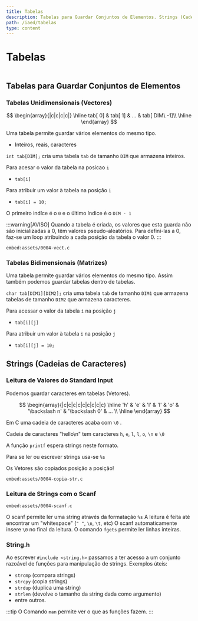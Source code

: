 ```yaml
---
title: Tabelas
description: Tabelas para Guardar Conjuntos de Elementos. Strings (Cadeias de Caracteres)
path: /iaed/tabelas
type: content
---
```


# Tabelas

```toc

```

## Tabelas para Guardar Conjuntos de Elementos

### Tabelas Unidimensionais (Vectores)

$$
\begin{array}{|c|c|c|c|}
\hline
tab[ 0] & tab[ 1] & ... & tab[ DIM\ -1]\\
\hline
\end{array}
$$

Uma tabela permite guardar vários elementos do mesmo tipo.

- Inteiros, reais, caracteres

`int tab[DIM];` cria uma tabela `tab` de tamanho `DIM` que armazena inteiros.

Para acesar o valor da tabela na posicao `i`

- `tab[i]`

Para atribuir um valor à tabela na posição `i`

- `tab[i] = 10;`

O primeiro indíce é o `0` e o último índice é o `DIM - 1`

:::warning[AVISO]
Quando a tabela é criada, os valores que esta guarda não são inicializadas a 0, têm valores pseudo-aleatórios.
Para defini-las a 0, faz-se um loop atribuindo a cada posição da tabela o valor 0.
:::

`embed:assets/0004-vect.c`

### Tabelas Bidimensionais (Matrizes)

Uma tabela permite guardar vários elementos do mesmo tipo.
Assim também podemos guardar tabelas dentro de tabelas.

`char tab[DIM1][DIM2];` cria uma tabela `tab` de tamanho `DIM1` que armazena tabelas de tamanho `DIM2` que armazena caracteres.

Para acessar o valor da tabela `i` na posição `j`

- `tab[i][j]`

Para atribuir um valor à tabela `i` na posição `j`

- `tab[i][j] = 10;`

## Strings (Cadeias de Caracteres)

### Leitura de Valores do Standard Input

Podemos guardar caracteres em tabelas (Vetores).

$$
\begin{array}{|c|c|c|c|c|c|c|c|c}
\hline
'h' & 'e' & 'l' & 'l' & 'o' & '\backslash n' & '\backslash 0' & ... \\
\hline
\end{array}
$$

Em C uma cadeia de caracteres acaba com `\0` .

Cadeia de caracteres "hello\n" tem caracteres
`h`, `e`, `l`, `l`, `o`, `\n` e `\0`

A função `printf` espera strings neste formato.

Para se ler ou escrever strings usa-se `%s`

Os Vetores são copiados posição a posição!

`embed:assets/0004-copia-str.c`

### Leitura de Strings com o Scanf

`embed:assets/0004-scanf.c`

O scanf permite ler uma string através da formatação `%s`
A leitura é feita até encontrar um "whitespace" (`" "`, `\n`, `\t`, etc)
O scanf automaticamente insere `\0` no final da leitura.
O comando `fgets` permite ler linhas inteiras.

### String.h

Ao escrever `#include <string.h>` passamos a ter acesso a um conjunto razoável de funções para
manipulação de strings.
Exemplos úteis:

- `strcmp` (compara strings)
- `strcpy` (copia strings)
- `strdup` (duplica uma string)
- `strlen` (devolve o tamanho da string dada como argumento)
- entre outros.

:::tip
O Comando `man` permite ver o que as funções fazem.
:::
